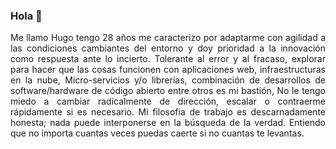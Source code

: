 ### Hola 👋
<p align="justify">Me llamo Hugo tengo 28 años me caracterizo por adaptarme con agilidad a las condiciones cambiantes del entorno y doy prioridad a la innovación como respuesta ante lo incierto. Tolerante al error y al fracaso, explorar para hacer que las cosas funcionen con aplicaciones web, infraestructuras en la nube, Micro-servicios y/o librerías, combinación de desarrollos de software/hardware de código abierto entre otros es mi bastión, No le tengo miedo a cambiar radicalmente de dirección, escalar o contraerme rápidamente si es necesario. Mi filosofia de trabajo es descarnadamente honesta; nada puede interponerse en la búsqueda de la verdad. Entiendo que no importa cuantas veces puedas caerte si no cuantas te levantas.</p>




<!--
**Hugh-Dev/Hugh-Dev** is a ✨ _special_ ✨ repository because its `README.md` (this file) appears on your GitHub profile.

Here are some ideas to get you started:

- 🔭 I’m currently working on ...
- 🌱 I’m currently learning ...
- 👯 I’m looking to collaborate on ...
- 🤔 I’m looking for help with ...
- 💬 Ask me about ...
- 📫 How to reach me: ...
- 😄 Pronouns: ...
- ⚡ Fun fact: ...
-->
